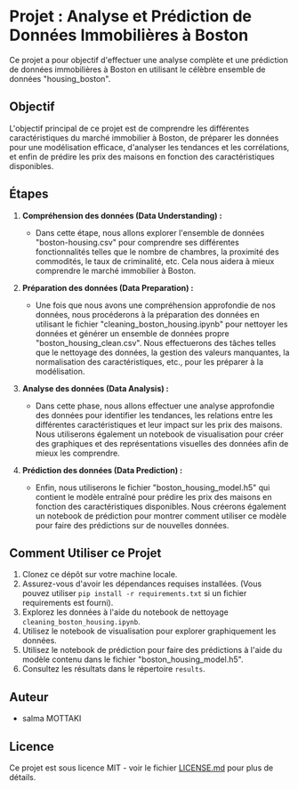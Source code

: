 

# Projet  : Analyse et Prédiction de Données Immobilières à Boston

Ce projet a pour objectif d'effectuer une analyse complète et une prédiction de données immobilières à Boston en utilisant le célèbre ensemble de données "housing_boston".

## Objectif

L'objectif principal de ce projet est de comprendre les différentes caractéristiques du marché immobilier à Boston, de préparer les données pour une modélisation efficace, d'analyser les tendances et les corrélations, et enfin de prédire les prix des maisons en fonction des caractéristiques disponibles.

## Étapes

1. **Compréhension des données (Data Understanding) :**
   - Dans cette étape, nous allons explorer l'ensemble de données "boston-housing.csv" pour comprendre ses différentes fonctionnalités telles que le nombre de chambres, la proximité des commodités, le taux de criminalité, etc. Cela nous aidera à mieux comprendre le marché immobilier à Boston.

2. **Préparation des données (Data Preparation) :**
   - Une fois que nous avons une compréhension approfondie de nos données, nous procéderons à la préparation des données en utilisant le fichier "cleaning_boston_housing.ipynb" pour nettoyer les données et générer un ensemble de données propre "boston_housing_clean.csv". Nous effectuerons des tâches telles que le nettoyage des données, la gestion des valeurs manquantes, la normalisation des caractéristiques, etc., pour les préparer à la modélisation.

3. **Analyse des données (Data Analysis) :**
   - Dans cette phase, nous allons effectuer une analyse approfondie des données pour identifier les tendances, les relations entre les différentes caractéristiques et leur impact sur les prix des maisons. Nous utiliserons également un notebook de visualisation pour créer des graphiques et des représentations visuelles des données afin de mieux les comprendre.

4. **Prédiction des données (Data Prediction) :**
   - Enfin, nous utiliserons le fichier "boston_housing_model.h5" qui contient le modèle entraîné pour prédire les prix des maisons en fonction des caractéristiques disponibles. Nous créerons également un notebook de prédiction pour montrer comment utiliser ce modèle pour faire des prédictions sur de nouvelles données.



## Comment Utiliser ce Projet

1. Clonez ce dépôt sur votre machine locale.
2. Assurez-vous d'avoir les dépendances requises installées. (Vous pouvez utiliser `pip install -r requirements.txt` si un fichier requirements est fourni).
3. Explorez les données à l'aide du notebook de nettoyage `cleaning_boston_housing.ipynb`.
4. Utilisez le notebook de visualisation pour explorer graphiquement les données.
5. Utilisez le notebook de prédiction pour faire des prédictions à l'aide du modèle contenu dans le fichier "boston_housing_model.h5".
6. Consultez les résultats dans le répertoire `results`.

## Auteur

- salma MOTTAKI 

## Licence

Ce projet est sous licence MIT - voir le fichier [LICENSE.md](LICENSE.md) pour plus de détails.

